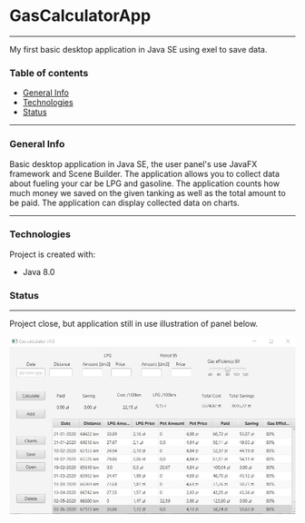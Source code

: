 # GasCalculatorApp
---
My first basic desktop application in Java SE using exel to save data.

### Table of contents
* [General Info](#general-info)
* [Technologies](#technologies)
* [Status](#status)

---
### General Info

Basic desktop application in Java SE, the user panel's use JavaFX framework and Scene Builder.
The application allows you to collect data about fueling your car be LPG and gasoline. The application counts how much money we saved on the given tanking as well as the total amount to be paid. The application can display collected data on charts.

---
### Technologies
Project is created with:
- Java 8.0

### Status
---
Project close, but application still in use illustration of panel below.

![](https://github.com/JaroslawCzerwinski/GasCalculatorApp/blob/master/src/eng/gascalculator/GasAppi.JPG)
